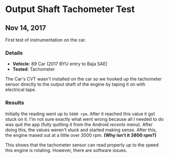 # Output Shaft Tachometer Test

## Nov 14, 2017

First test of instrumentation on the car.

### Details

  * **Vehicle**: 89 Car (2017 BYU entry to Baja SAE)
  * **Tested**: Tachometer

The Car's CVT wasn't installed on the car so we hooked up the tachometer sensor directly to the output shaft of the engine by taping it on with electrical tape.

### Results

Initially the reading went up to ``5600 rpm``. After it reached this value it got stuck on it. I'm not sure exactly what went wrong because all I needed to do was quit the app (fully quitting it from the Android *recents* menu). After doing this, the values weren't stuck and started making sense. After this, the engine maxed out at a little over 3500 rpm. **(Why isn't it 3800 rpm?)**

This shows that the tachometer sensor can read properly up to the speed this engine is rotating. However, there are software issues.